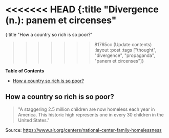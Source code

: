 <<<<<<< HEAD
{:title "Divergence (n.): panem et circenses"
=======
{:title "How a country so rich is so poor?"
>>>>>>> 81765cc (Update contents)
 :layout :post
 :tags  ["thought", "divergence", "propaganda", "panem et circenses"]}

<!-- markdown-toc start - Don't edit this section. Run M-x markdown-toc-refresh-toc -->
**Table of Contents**

- [How a country so rich is so poor?](#how-a-country-so-rich-is-so-poor)

<!-- markdown-toc end -->


## How a country so rich is so poor?

>"A staggering 2.5 million children are now homeless each year in America. This historic high represents one in every 30 children in the United States."

Source: 
https://www.air.org/centers/national-center-family-homelessness
